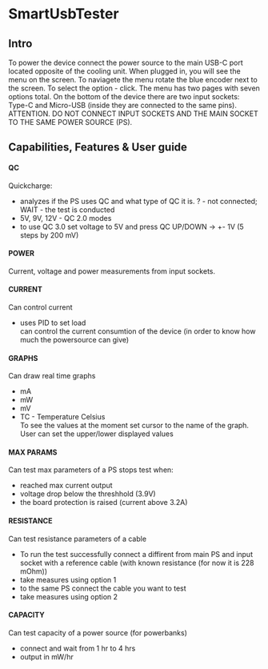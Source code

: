 # SmartUsbTester
## Intro
To power the device connect the power source to the main USB-C port located opposite of the cooling unit. When plugged in, you will see the menu on the screen.
To naviagete the menu rotate the blue encoder next to the screen. To select the option - click. The menu has two pages with seven options total. On the bottom of the device there are two input sockets: Type-C and Micro-USB (inside they are connected to the same pins).  ATTENTION. DO NOT CONNECT INPUT SOCKETS AND THE MAIN SOCKET TO THE SAME POWER SOURCE (PS).
## Capabilities, Features & User guide
#### QC
Quickcharge:
- analyzes if the PS uses QC and what type of QC it is. ? - not connected; WAIT - the test is conducted
- 5V, 9V, 12V - QC 2.0 modes
- to use QC 3.0 set voltage to 5V and press QC UP/DOWN -> +- 1V (5 steps by 200 mV)
#### POWER
Current, voltage and power measurements from input sockets.
#### CURRENT
Can control current
- uses PID to set load \
can control the current consumtion of the device (in order to know how much the powersource can give)
#### GRAPHS
Can draw real time graphs
- mA
- mW
- mV
- TC - Temperature Celsius \
To see the values at the moment set cursor to the name of the graph.
User can set the upper/lower displayed values
#### MAX PARAMS
Can test max parameters of a PS
stops test when:
- reached max current output
- voltage drop below the threshhold (3.9V)
- the board protection is raised (current above 3.2A)
#### RESISTANCE
Can test resistance parameters of a cable
- To run the test successfully connect a diffirent from main PS and input socket with a reference cable (with known resistance (for now it is 228 mOhm))
- take measures using option 1
- to the same PS connect the cable you want to test
- take measures using option 2
#### CAPACITY
Can test capacity of a power source (for powerbanks)
- connect and wait from 1 hr to 4 hrs
 - output in mW/hr









